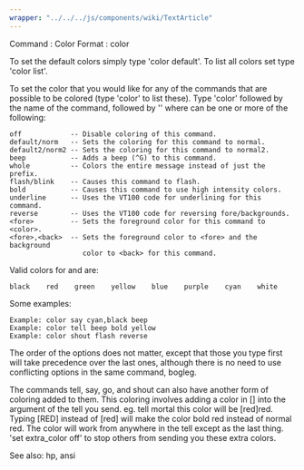 ```yaml
---
wrapper: "../../../js/components/wiki/TextArticle"
---
```

Command : Color
Format  : color <options>

To set the default colors simply type 'color default'.
To list all colors set type 'color list'.

To set the color that you would like for any of the commands that are
possible to be colored (type 'color' to list these). Type 'color' followed by 
the name of the command, followed by '<opts>' where <opts> can be one or more
of the following:

    off            -- Disable coloring of this command.
    default/norm   -- Sets the coloring for this command to normal.
    default2/norm2 -- Sets the coloring for this command to normal2.
    beep           -- Adds a beep (^G) to this command.
    whole          -- Colors the entire message instead of just the prefix.
    flash/blink    -- Causes this command to flash.
    bold           -- Causes this command to use high intensity colors.
    underline      -- Uses the VT100 code for underlining for this command.
    reverse        -- Uses the VT100 code for reversing fore/backgrounds.
    <fore>         -- Sets the foreground color for this command to <color>.
    <fore>,<back>  -- Sets the foreground color to <fore> and the background
                      color to <back> for this command.

Valid colors for <fore> and <back> are:

    black    red    green    yellow    blue    purple    cyan    white

Some examples:

    Example: color say cyan,black beep
    Example: color tell beep bold yellow
    Example: color shout flash reverse

The order of the options does not matter, except that those you type first
will take precedence over the last ones, although there is no need to use
conflicting options in the same command, bogleg.

The commands tell, say, go, and shout can also have another form of coloring
added to them. This coloring involves adding a color in [] into the argument
of the tell you send.
    eg. tell mortal this color will be [red]red.
Typing [RED] instead of [red] will make the color bold red instead of normal
red. The color will work from anywhere in the tell except as the last thing.
'set extra_color off' to stop others from sending you these extra colors.

See also: hp, ansi
